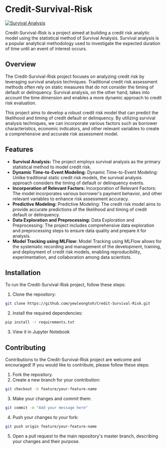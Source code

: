 # Credit-Survival-Risk
[![Survival Analysis](https://img.shields.io/badge/Advance%20Analytic-Survival%20Analysis-blue)](https://scikit-survival.readthedocs.io/en/stable/)

Credit-Survival-Risk is a project aimed at building a credit risk analytic model using the statistical method of Survival Analysis. Survival analysis is a popular analytical methodology used to investigate the expected duration of time until an event of interest occurs.

## Overview
The Credit-Survival-Risk project focuses on analyzing credit risk by leveraging survival analysis techniques. Traditional credit risk assessment methods often rely on static measures that do not consider the timing of default or delinquency. Survival analysis, on the other hand, takes into account the time dimension and enables a more dynamic approach to credit risk evaluation.

This project aims to develop a robust credit risk model that can predict the likelihood and timing of credit default or delinquency. By utilizing survival analysis techniques, we can incorporate various factors such as borrower characteristics, economic indicators, and other relevant variables to create a comprehensive and accurate risk assessment model.

## Features
- **Survival Analysis:** The project employs survival analysis as the primary statistical method to model credit risk.
- **Dynamic Time-to-Event Modeling:** Dynamic Time-to-Event Modeling: Unlike traditional static credit risk models, the survival analysis approach considers the timing of default or delinquency events.
- **Incorporation of Relevant Factors:** Incorporation of Relevant Factors: The model incorporates various borrower's payment behavior, and other relevant variables to enhance risk assessment accuracy.
- **Predictive Modeling:** Predictive Modeling: The credit risk model aims to provide accurate predictions of the likelihood and timing of credit default or delinquency.
- **Data Exploration and Preprocessing:** Data Exploration and Preprocessing: The project includes comprehensive data exploration and preprocessing steps to ensure data quality and prepare it for analysis.
- **Model Tracking using MLFlow:** Model Tracking using MLFlow allows for the systematic recording and management of the development, training, and deployment of credit risk models, enabling reproducibility, experimentation, and collaboration among data scientists.

## Installation

To run the Credit-Survival-Risk project, follow these steps:
1. Clone the repository:
```bash
git clone https://github.com/yewleongtoh/Credit-Survival-Risk.git
```
2. Install the required dependencies:
```bash
pip install -r requirements.txt
```
3. View it in Jupyter Notebook

## Contributing
Contributions to the Credit-Survival-Risk project are welcome and encouraged! If you would like to contribute, please follow these steps:
1. Fork the repository.
2. Create a new branch for your contribution:
```bash
git checkout -b feature/your-feature-name
```
3. Make your changes and commit them:
```bash
git commit -m "Add your message here"
```
4. Push your changes to your fork:
```bash
git push origin feature/your-feature-name
```
5. Open a pull request to the main repository's master branch, describing your changes and their purpose.